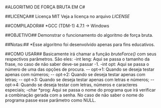 #ALGORITMO DE FORÇA BRUTA EM C#

##LICENÇA##
Licença MIT
Veja a licença no arquivo *LICENSE*

##COMPILADOR##
*GCC (TDM-1) 4.7.1 -> Windows

##OBJETIVO##
Demonstrar o funcionamento do algoritmo de força bruta.

##Notas:##
*Esse algoritmo foi desenvolvido apenas para fins educativos.

##COMO USAR##
Basicamente irá chamar a função *bruteForce()* com seus respectivos parâmetros. São eles:
-int leng: Aqui se passa o tamanho da frase, no caso de não saber deve-se passar -1.
-int opt: Aqui se passa o número de uma das opções de procura.
-- opt->1: Quando se deseja testar apenas com números;
-- opt->2: Quando se deseja testar apenas com letras; 
-- opt->3: Quando se deseja testar apenas com letras e números;
-- opt->4: Quando se deseja testar com letras, números e caracteres especiais;
-char *prog: Aqui se passa o nome do programa que irá verificar a combinação gerada com a senha. No caso de não saber o nome do programa passe esse parâmetro como NULL.
